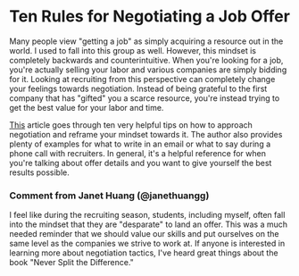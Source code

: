 # Ten Rules for Negotiating a Job Offer

Many people view "getting a job" as simply acquiring a resource out in the world. I used to fall into this group as well. However, this mindset is completely backwards and counterintuitive. When you're looking for a job, you're actually selling your labor and various companies are simply bidding for it. Looking at recruiting from this perspective can completely change your feelings towards negotiation. Instead of being grateful to the first company that has "gifted" you a scarce resource, you're instead trying to get the best value for your labor and time.

[This](https://haseebq.com/my-ten-rules-for-negotiating-a-job-offer/) article goes through ten very helpful tips on how to approach negotiation and reframe your mindset towards it. The author also provides plenty of examples for what to write in an email or what to say during a phone call with recruiters. In general, it's a helpful reference for when you're talking about offer details and you want to give yourself the best results possible.

### Comment from Janet Huang (@janethuangg)

I feel like during the recruiting season, students, including myself, often fall into the mindset that they are "desparate" to land an offer. This was a much needed reminder that we should value our skills and put ourselves on the same level as the companies we strive to work at. If anyone is interested in learning more about negotiation tactics, I've heard great things about the book "Never Split the Difference."
